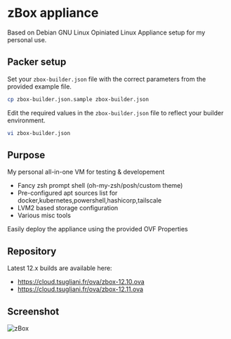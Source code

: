 # zBox appliance

Based on Debian GNU Linux
Opiniated Linux Appliance setup for my personal use.

## Packer setup

Set your `zbox-builder.json` file with the correct parameters from the provided example file.

```bash
cp zbox-builder.json.sample zbox-builder.json
```

Edit the required values in the `zbox-builder.json` file to reflect your builder environment.

```bash
vi zbox-builder.json
```


## Purpose

My personal all-in-one VM for testing & developement

- Fancy zsh prompt shell (oh-my-zsh/posh/custom theme)
- Pre-configured apt sources list for docker,kubernetes,powershell,hashicorp,tailscale
- LVM2 based storage configuration
- Various misc tools

Easily deploy the appliance using the provided OVF Properties

## Repository

Latest 12.x builds are available here:

- https://cloud.tsugliani.fr/ova/zbox-12.10.ova
- https://cloud.tsugliani.fr/ova/zbox-12.11.ova


## Screenshot

![zBox](https://cloud.tsugliani.fr/zbox-defaults.png)
